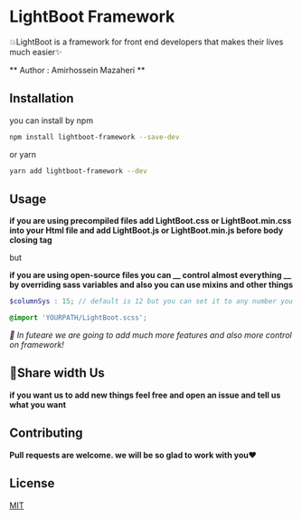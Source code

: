 # LightBoot Framework

💥LightBoot is a framework for front end developers that makes their lives much easier✨

** Author : Amirhossein Mazaheri **

## Installation

you can install by npm

```bash
npm install lightboot-framework --save-dev
```
or yarn

```bash
yarn add lightboot-framework --dev
```

## Usage

**if you are using precompiled files add LightBoot.css or LightBoot.min.css into your Html file and add LightBoot.js or LightBoot.min.js before body closing tag**

but

**if you are using open-source files you can __ control almost everything __ by overriding sass variables and also you can use mixins and other things**

```scss
$columnSys : 15; // default is 12 but you can set it to any number you want

@import 'YOURPATH/LightBoot.scss';
```

_🔵 In futeare we are going to add much more features and also more control on framework!_

## 🔶Share width Us
**if you want us to add new things feel free and open an issue and tell us what you want**

## Contributing
**Pull requests are welcome. we will be so glad to work with you❤**

## License
[MIT](https://choosealicense.com/licenses/mit/)
